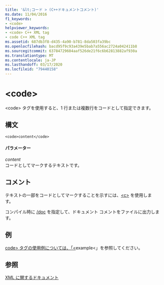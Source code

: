 ```yaml
---
title: '&lt;コード > (C++ドキュメントコメント)'
ms.date: 11/04/2016
f1_keywords:
- <code>
helpviewer_keywords:
- <code> C++ XML tag
- code C++ XML tag
ms.assetid: 687db3f8-d435-4a90-b781-8da503fa39bc
ms.openlocfilehash: bacd95f9c93a439e5bab7a556ac2724a042411b8
ms.sourcegitcommit: 63784729604aaf526de21f6c6b62813882af930a
ms.translationtype: MT
ms.contentlocale: ja-JP
ms.lasthandoff: 03/17/2020
ms.locfileid: "79440158"
---
```

# <a name="ltcodegt"></a>&lt;code&gt;

\<code> タグを使用すると、1 行または複数行をコードとして指定できます。

## <a name="syntax"></a>構文

```
<code>content</code>
```

#### <a name="parameters"></a>パラメーター

*content*<br/>
コードとしてマークするテキストです。

## <a name="remarks"></a>コメント

テキストの一部をコードとしてマークすることを示すには、[\<c>](c-visual-cpp.md) を使用します。

コンパイル時に [/doc](doc-process-documentation-comments-c-cpp.md) を指定して、ドキュメント コメントをファイルに出力します。

## <a name="example"></a>例

[code> タグの使用例については、「\<](example-visual-cpp.md)example\<」を参照してください。

## <a name="see-also"></a>参照

[XML に関するドキュメント](xml-documentation-visual-cpp.md)